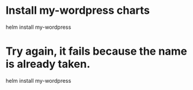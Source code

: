 # Install my-wordpress charts
helm install my-wordpress

# Try again, it fails because the name is already taken.
helm install my-wordpress
